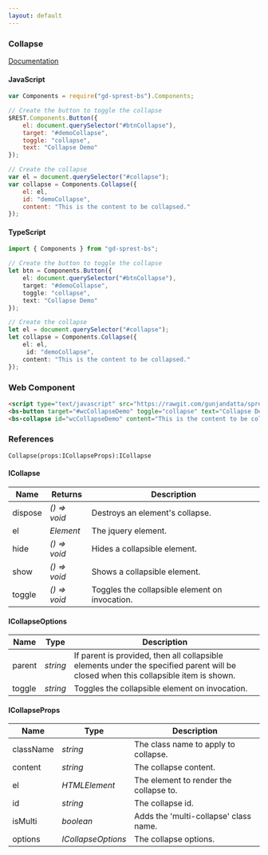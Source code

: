```yaml
---
layout: default
---
```


### Collapse
[Documentation](https://getbootstrap.com/docs/4.1/components/collapse)

<div id="btnCollapse"></div>
<div id="collapseDemo"></div>

#### JavaScript
```js
var Components = require("gd-sprest-bs").Components;

// Create the button to toggle the collapse
$REST.Components.Button({
    el: document.querySelector("#btnCollapse"),
    target: "#demoCollapse",
    toggle: "collapse",
    text: "Collapse Demo"
});

// Create the collapse
var el = document.querySelector("#collapse");
var collapse = Components.Collapse({
    el: el,
    id: "demoCollapse",
    content: "This is the content to be collapsed."
});
```

#### TypeScript

```ts
import { Components } from "gd-sprest-bs";

// Create the button to toggle the collapse
let btn = Components.Button({
    el: document.querySelector("#btnCollapse"),
    target: "#demoCollapse",
    toggle: "collapse",
    text: "Collapse Demo"
});

// Create the collapse
let el = document.querySelector("#collapse");
let collapse = Components.Collapse({
    el: el,
     id: "demoCollapse",
    content: "This is the content to be collapsed."
});
```

### Web Component

```html
<script type="text/javascript" src="https://rawgit.com/gunjandatta/sprest-bs/master/wc/dist/gd-sprest-bs.js"></script>
<bs-button target="#wcCollapseDemo" toggle="collapse" text="Collapse Demo"></bs-button>
<bs-collapse id="wcCollapseDemo" content="This is the content to be collapsed."></bs-collapse>
```

<bs-button target="#wcCollapseDemo" toggle="collapse" text="Collapse Demo"></bs-button>
<bs-collapse id="wcCollapseDemo" content="This is the content to be collapsed."></bs-collapse>

### References

```
Collapse(props:ICollapseProps):ICollapse
```

#### ICollapse

| Name | Returns | Description |
| --- | --- | --- |
| dispose | _() => void_ | Destroys an element's collapse. |
| el | _Element_ | The jquery element. |
| hide | _() => void_ | Hides a collapsible element. |
| show | _() => void_ | Shows a collapsible element. |
| toggle | _() => void_ | Toggles the collapsible element on invocation. |

#### ICollapseOptions

| Name | Type | Description |
| --- | --- | --- |
| parent | _string_ | If parent is provided, then all collapsible elements under the specified parent will be closed when this collapsible item is shown. |
| toggle | _string_ | Toggles the collapsible element on invocation. |

#### ICollapseProps

| Name | Type | Description |
| --- | --- | --- |
| className | _string_ | The class name to apply to collapse. |
| content | _string_ | The collapse content. |
| el | _HTMLElement_ | The element to render the collapse to. |
| id | _string_ | The collapse id. |
| isMulti | _boolean_ | Adds the 'multi-collapse' class name. |
| options | _ICollapseOptions_ | The collapse options. |

<script type="text/javascript">
    // Wait for the window to be loaded
    window.addEventListener("load", function() {
        // See if a collapse exists
        var collapse = document.querySelector("#collapseDemo");
        if(collapse) {
            // Create the button to toggle the collapse
            $REST.Components.Button({
                el: document.querySelector("#btnCollapse"),
                target: "#demoCollapse",
                toggle: "collapse",
                text: "Collapse Demo"
            });

            // Render the collapse
            $REST.Components.Collapse({
                el: collapse,
                id: "demoCollapse",
                content: "This is the content to be collapsed."
            });
        }
    });
</script>